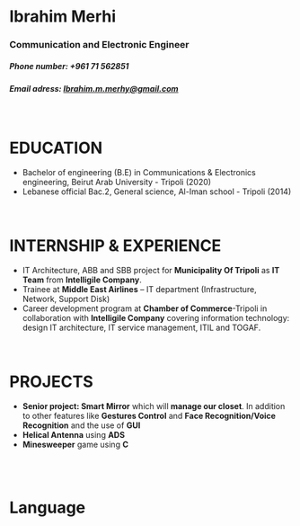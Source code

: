 # Ibrahim Merhi
### Communication and Electronic Engineer
##### Phone number: +961 71 562851
##### Email adress: Ibrahim.m.merhy@gmail.com
<br />


# EDUCATION
- Bachelor of engineering (B.E) in Communications & Electronics engineering, Beirut Arab University - Tripoli (2020)
- Lebanese official Bac.2, General science, Al-Iman school - Tripoli (2014)

<br />

# INTERNSHIP & EXPERIENCE
- IT Architecture, ABB and SBB project for **Municipality Of Tripoli** as **IT Team** from **Intelligile Company**.
- Trainee at **Middle East Airlines** – IT department (Infrastructure, Network, Support Disk)
- Career development program at **Chamber of Commerce**-Tripoli in collaboration with **Intelligile Company** covering information technology: design IT architecture, IT service management, ITIL and TOGAF.

<br/>

# PROJECTS
- **Senior project: Smart Mirror** which will **manage our closet**.
In addition to other features like **Gestures Control** and **Face Recognition/Voice Recognition** and the use of **GUI**
- **Helical Antenna** using **ADS**
- **Minesweeper** game using **C**
</br>
</br>

# Language

